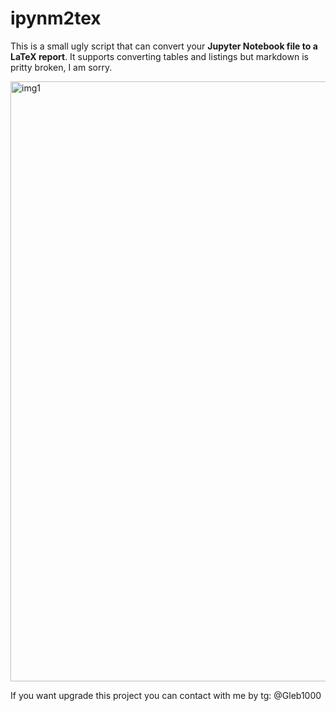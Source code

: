 # ipynm2tex

This is a small ugly script that can convert your **Jupyter Notebook file to a LaTeX report**.
It supports converting tables and listings but markdown is pritty broken, I am sorry.

<img width="960" alt="img1" src="https://github.com/GlebAkunenko/ipynm2tex/assets/47637357/da61ff9c-3bab-41cb-b877-3a68c9bf23b7">

If you want upgrade this project you can contact with me by tg: @Gleb1000
